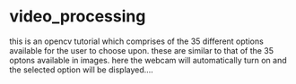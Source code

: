 # video_processing
this is an opencv tutorial which comprises of the 35 different options available for the user to choose upon. these are similar to that of the 35 optons available in images. here the webcam will automatically turn on and the selected option will be displayed....
